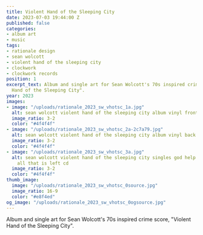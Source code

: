 ```yaml
---
title: Violent Hand of the Sleeping City
date: 2023-07-03 19:44:00 Z
published: false
categories:
- album art
- music
tags:
- rationale design
- sean wolcott
- violent hand of the sleeping city
- clockwork
- clockwork records
position: 1
excerpt_text: Album and single art for Sean Wolcott's 70s inspired crime score, "Violent
  Hand of the Sleeping City".
year: 2023
images:
- image: "/uploads/rationale_2023_sw_vhotsc_1a.jpg"
  alt: sean wolcott violent hand of the sleeping city album vinyl front
  image_ratio: 3-2
  color: "#4f4f4f"
- image: "/uploads/rationale_2023_sw_vhotsc_2a-2c7a79.jpg"
  alt: sean wolcott violent hand of the sleeping city album vinyl back
  image_ratio: 3-2
  color: "#4f4f4f"
- image: "/uploads/rationale_2023_sw_vhotsc_3a.jpg"
  alt: sean wolcott violent hand of the sleeping city singles god help the fuzz with
    all that is left cd
  image_ratio: 3-2
  color: "#4f4f4f"
thumb_image:
  image: "/uploads/rationale_2023_sw_vhotsc_0source.jpg"
  image_ratio: 16-9
  color: "#e8f4ed"
og_image: "/uploads/rationale_2023_sw_vhotsc_0ogsource.jpg"
---
```


Album and single art for Sean Wolcott's 70s inspired crime score, "Violent Hand of the Sleeping City".